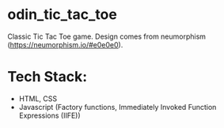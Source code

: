 # odin_tic_tac_toe
Classic Tic Tac Toe game. Design comes from neumorphism (https://neumorphism.io/#e0e0e0).

# Tech Stack:
- HTML, CSS
- Javascript (Factory functions, Immediately Invoked Function Expressions (IIFE))
